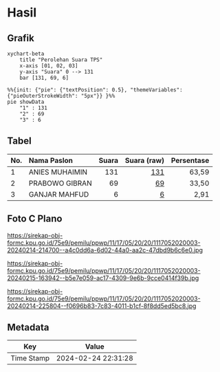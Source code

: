 # Hasil

## Grafik

```mermaid
xychart-beta
    title "Perolehan Suara TPS"
    x-axis [01, 02, 03]
    y-axis "Suara" 0 --> 131
    bar [131, 69, 6]
```

```mermaid
%%{init: {"pie": {"textPosition": 0.5}, "themeVariables": {"pieOuterStrokeWidth": "5px"}} }%%
pie showData
    "1" : 131
    "2" : 69
    "3" : 6
```

## Tabel

| No. | Nama Paslon    | Suara | Suara (raw) | Persentase |
|:--- |:-------------- | -----:| -----------:| ----------:|
| 1   | ANIES MUHAIMIN | 131   | [131][p-1]  | 63,59      |
| 2   | PRABOWO GIBRAN | 69    | [69][p-2]   | 33,50      |
| 3   | GANJAR MAHFUD  | 6     | [6][p-3]    | 2,91       |


[p-1]: https://github.com/gigit-pemilu/pemilu-2024-11-aceh/blob/main/pilpres/hitung-suara/sub/11-aceh/sub/17-bener-meriah/sub/05-bukit/sub/2020-tingkem-asli/sub/003-tps/sub/paslon-1.txt
[p-2]: https://github.com/gigit-pemilu/pemilu-2024-11-aceh/blob/main/pilpres/hitung-suara/sub/11-aceh/sub/17-bener-meriah/sub/05-bukit/sub/2020-tingkem-asli/sub/003-tps/sub/paslon-2.txt
[p-3]: https://github.com/gigit-pemilu/pemilu-2024-11-aceh/blob/main/pilpres/hitung-suara/sub/11-aceh/sub/17-bener-meriah/sub/05-bukit/sub/2020-tingkem-asli/sub/003-tps/sub/paslon-3.txt

## Foto C Plano

https://sirekap-obj-formc.kpu.go.id/75e9/pemilu/ppwp/11/17/05/20/20/1117052020003-20240214-214700--a4c0dd6a-6d02-44a0-aa2c-47dbd9b6c6e0.jpg

https://sirekap-obj-formc.kpu.go.id/75e9/pemilu/ppwp/11/17/05/20/20/1117052020003-20240215-163942--b5e7e059-ac17-4309-9e6b-9cce0414f39b.jpg

https://sirekap-obj-formc.kpu.go.id/75e9/pemilu/ppwp/11/17/05/20/20/1117052020003-20240214-225804--f0696b83-7c83-4011-b1cf-8f8dd5ed5bc8.jpg


## Metadata

| Key        | Value               |
| ---------- | ------------------- |
| Time Stamp | 2024-02-24 22:31:28 |



